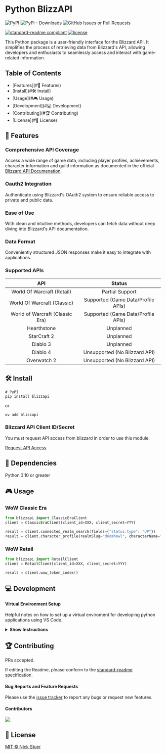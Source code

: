 # Python BlizzAPI

![PyPI](https://img.shields.io/pypi/v/blizzapi?label=blizzapi)
![PyPI - Downloads](https://img.shields.io/pypi/dm/blizzapi)
<img alt="GitHub Issues or Pull Requests" src="https://img.shields.io/github/issues/nickstuer/blizzapi">

[![standard-readme compliant](https://img.shields.io/badge/readme%20style-standard-brightgreen.svg?style=flat-square)](https://github.com/RichardLitt/standard-readme)
[![license](https://img.shields.io/github/license/nickstuer/blizzapi.svg)](LICENSE)

This Python package is a user-friendly interface for the Blizzard API. It simplifies the process of retrieving data from Blizzard's API, allowing developers and enthusiasts to seamlessly access and interact with game-related information.

## Table of Contents

- [Features](#📖 Features)
- [Install](#🛠 Install)
- [Usage](#🎮 Usage)
- [Development](#💻 Development)
- [Contributing](#🏆 Contributing)
- [License](#📃 License)

## 📖 Features

### Comprehensive API Coverage
Access a wide range of game data, including player profiles, achievements, character information and guild information as documented in the official [Blizzard API Documenation](https://develop.battle.net/documentation).

### Oauth2 Integration
Authenticate using Blizzard's OAuth2 system to ensure reliable access to private and public data.

### Ease of Use
With clean and intuitive methods, developers can fetch data without deep diving into Blizzard's API documentation.

### Data Format
Conveniently structured JSON responses make it easy to integrate with applications.

### Supported APIs
| API                                   | Status                              |
| :----------------------------------:  | :--------------------------------:  |
| World Of Warcraft (Retail)            | Partial Support                     |
| World Of Warcraft (Classic)           | Supported (Game Data/Profile APIs)  |
| World of Warcraft (Classic Era)       | Supported (Game Data/Profile APIs)  |
| Hearthstone                           | Unplanned                           |
| StarCraft 2                           | Unplanned                           |
| Diablo 3                              | Unplanned                           |
| Diablo 4                              | Unsupported (No Blizzard API)       |
| Overwatch 2                           | Unsupported (No Blizzard API)       |


## 🛠 Install

```
# PyPI
pip install blizzapi
```
or
```
uv add blizzapi
```

### Blizzard API Client ID/Secret
You must request API access from blizzard in order to use this module.

[Request API Access](https://develop.battle.net/access/)

##  📌 Dependencies
Python 3.10 or greater

## 🎮 Usage

### WoW Classic Era
```python
from blizzapi import ClassicEraClient
client = ClassicEraClient(client_id=XXX, client_secret=YYY)

result = client.connected_realm_search(fields={"status.type": "UP"})
result = client.character_profile(realmSlug="doomhowl", characterName="thetusk")
```

### WoW Retail
```python
from blizzapi import RetailClient
client = RetailClient(client_id=XXX, client_secret=YYY)

result = client.wow_token_index()
```

## 💻 Development

#### Virtual Environment Setup
Helpful notes on how to set up a virtual enviroment for developing python applications using VS Code.

<details><summary><b>Show Instructions</b></summary>

1. Ensure python and uv are installed on PC. [uv Instructions](https://github.com/astral-sh/uv?tab=readme-ov-file#installation)

2. Open "Folder" in VS Code

3. Change the Default Terminal in VS Code
    1. Press CTRL + SHIFT + P (on Windows) or CMD + SHIFT + P (on macOS)
    2. Select 'Terminal: Select Default Profile'
    3. Choose 'Command Prompt' on Windows or 'bash' on macOS

4. Create Virtual Environment
    1. Press CTRL + SHIFT + ` to open a Terminal
    2. Enter 'uv venv'
    3. Enter 'source .venv/bin/activate'
    4. Verify the prompt begins with '(.venv)'

5. Select Python Interpreter
    1. Press CTRL + SHIFT + P (on Windows) or CMD + SHIFT + P (on macOS)
    2. Select 'Python: Select Interpreter'
    3. Choose the .venv python binary

6. Install the dependenies
    1. Enter 'uv sync'
        
</details>

## 🏆 Contributing

PRs accepted.

If editing the Readme, please conform to the [standard-readme](https://github.com/RichardLitt/standard-readme) specification.

#### Bug Reports and Feature Requests
Please use the [issue tracker](https://github.com/nickstuer/blizzapi/issues) to report any bugs or request new features.

#### Contributors

<a href = "https://github.com/nickstuer/blizzapi/graphs/contributors">
  <img src = "https://contrib.rocks/image?repo=nickstuer/blizzapi"/>
</a>

## 📃 License

[MIT © Nick Stuer](LICENSE)
